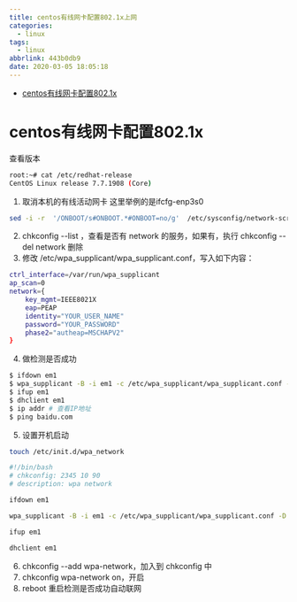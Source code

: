 ```yaml
---
title: centos有线网卡配置802.1x上网
categories:
  - linux
tags:
  - linux
abbrlink: 443b0db9
date: 2020-03-05 18:05:18
---
```


<!-- @import "[TOC]" {cmd="toc" depthFrom=1 depthTo=6 orderedList=false} -->

<!-- code_chunk_output -->

- [centos有线网卡配置802.1x](#centos有线网卡配置8021x)

<!-- /code_chunk_output -->
<!-- more -->

# centos有线网卡配置802.1x

查看版本
```bash
root:~# cat /etc/redhat-release
CentOS Linux release 7.7.1908 (Core)
```

1. 取消本机的有线活动网卡 这里举例的是ifcfg-enp3s0
```bash
sed -i -r  '/ONBOOT/s#ONBOOT.*#ONBOOT=no/g'  /etc/sysconfig/network-scripts/ifcfg-enp3s0
```
2. chkconfig --list ，查看是否有 network 的服务，如果有，执行 chkconfig --del network 删除
3. 修改 /etc/wpa_supplicant/wpa_supplicant.conf，写入如下内容：
```bash
ctrl_interface=/var/run/wpa_supplicant
ap_scan=0
network={
    key_mgmt=IEEE8021X
    eap=PEAP
    identity="YOUR_USER_NAME"
    password="YOUR_PASSWORD"
    phase2="autheap=MSCHAPV2"
}
```
4. 做检测是否成功
```bash
$ ifdown em1
$ wpa_supplicant -B -i em1 -c /etc/wpa_supplicant/wpa_supplicant.conf -D wired
$ ifup em1
$ dhclient em1
$ ip addr # 查看IP地址
$ ping baidu.com 
```
5. 设置开机启动
```bash
touch /etc/init.d/wpa_network

#!/bin/bash
# chkconfig: 2345 10 90
# description: wpa network

ifdown em1

wpa_supplicant -B -i em1 -c /etc/wpa_supplicant/wpa_supplicant.conf -D wired

ifup em1

dhclient em1
```

6. chkconfig --add wpa-network，加入到 chkconfig 中
7. chkconfig wpa-network on，开启
8. reboot 重启检测是否成功自动联网